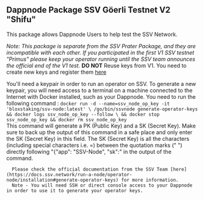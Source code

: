 ## Dappnode Package SSV Göerli Testnet V2 "Shifu"

This package allows Dappnode Users to help test the SSV Network.

_Note: This package is separate from the SSV Prater Package, and they are incompatible with each other. If you participated in the first V1 SSV testnet "Primus" please keep your operator running until the SSV team announces the official end of the V1 test._
**DO NOT** Reuse keys from V1. You need to create new keys and register them [here](https://app.ssv.network/join/operator/register)

You'll need a keypair in order to run an operator on SSV. To generate a new keypair, you will need access to a terminal on a machine connected to the Internet with Docker installed, such as your Dappnode.  You need to run the following command :
      ```
      docker run -d --name=ssv_node_op_key -it 'bloxstaking/ssv-node:latest' \
      /go/bin/ssvnode generate-operator-keys && docker logs ssv_node_op_key --follow \
      && docker stop ssv_node_op_key && docker rm ssv_node_op_key
      ```      
      This command will generate a PK (Public Key) and a SK (Secret Key). Make sure to back up the output of this command in a safe place and only enter the SK (Secret Key) in this field.  The SK (Secret Key) is all the characters (including special characters i.e. =) between the quotation marks (" ") directly following "{"app": "SSV-Node", "sk":"  in the output of the command.
      
      Please check the official documentation from the SSV Team [here](https://docs.ssv.network/run-a-node/operator-node/installation#generate-operator-keys) for more information. 
      Note - You will need SSH or direct console access to your Dappnode in order to use it to generate your operator keys.
